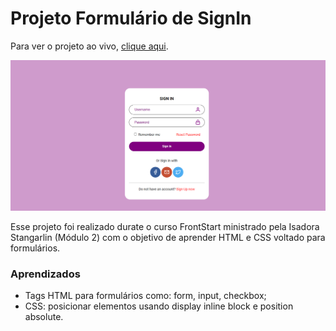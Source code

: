# Projeto Formulário de SignIn

Para ver o projeto ao vivo, [clique aqui](https://maisafolgueral.github.io/signinform/).

![Project Preview](https://github.com/maisafolgueral/signinform/blob/master/Resultado%20do%20projeto.png?raw=true)

Esse projeto foi realizado durate o curso FrontStart ministrado pela Isadora Stangarlin (Módulo 2) com o objetivo de aprender HTML e CSS voltado para formulários.

### Aprendizados
- Tags HTML para formulários como: form, input, checkbox;
- CSS: posicionar elementos usando display inline block e position absolute.

